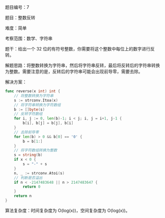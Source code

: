 题目编号：7

题目：整数反转

难度：简单

考察范围：数学、字符串

题干：给出一个 32 位的有符号整数，你需要将这个整数中每位上的数字进行反转。

解题思路：将整数转换为字符串，然后将字符串反转，最后将反转后的字符串转换为整数。需要注意的是，反转后的字符串可能会出现前导零，需要去除。

解决方案：

```go
func reverse(x int) int {
    // 将整数转换为字符串
    s := strconv.Itoa(x)
    // 将字符串转换为字符数组
    b := []byte(s)
    // 反转字符数组
    for i, j := 0, len(b)-1; i < j; i, j = i+1, j-1 {
        b[i], b[j] = b[j], b[i]
    }
    // 去除前导零
    for len(b) > 0 && b[0] == '0' {
        b = b[1:]
    }
    // 将字符数组转换为整数
    s = string(b)
    if x < 0 {
        s = "-" + s
    }
    n, _ := strconv.Atoi(s)
    // 判断是否溢出
    if n < -2147483648 || n > 2147483647 {
        return 0
    }
    return n
}
```

算法复杂度：时间复杂度为 O(log(x))，空间复杂度为 O(log(x))。